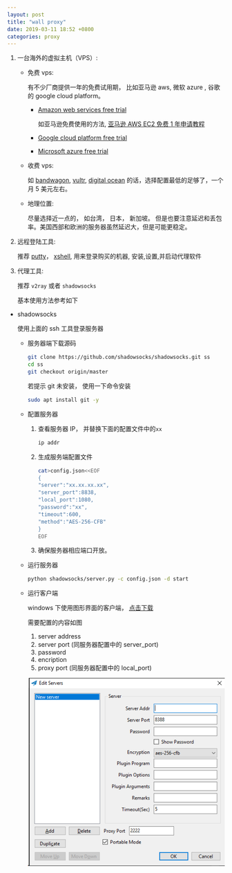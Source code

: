 ```yaml
---
layout: post
title: "wall proxy"
date: 2019-03-11 18:52 +0800
categories: proxy
---
```


<!-- # build a proxy

## Free trial VPS

most big cloud company provide 12 months free tier for specific product

- [Amazon web services free trial](https://aws.amazon.com/free/)
- [Google cloud platform](https://cloud.google.com/free/)
- [Microsoft azure](https://azure.microsoft.com/free/)

## remote access tool (ssh)

- [putty](https://www.chiark.greenend.org.uk/~sgtatham/putty/latest.html)

  free

- [xshell](https://www.netsarang.com/en/xshell/)

  free for home and school use

## proxy tool

- [shadowsocks python version](https://github.com/shadowsocks/shadowsocks)
- v2ray core

  - [official website](http://v2ray.com/)

  - [github](https://github.com/v2ray)

- [wireguard](https://www.wireguard.com/)

in short -->

1. 一台海外的虚拟主机（VPS）:

   - 免费 vps:

     有不少厂商提供一年的免费试用期， 比如亚马逊 aws, 微软 azure , 谷歌的 google cloud platform。

     - [Amazon web services free trial](https://aws.amazon.com/free/)

       如亚马逊免费使用的方法, [亚马逊 AWS EC2 免费 1 年申请教程][aws free trial]

     - [Google cloud platform free trial](https://cloud.google.com/free/)
     - [Microsoft azure free trial](https://azure.microsoft.com/free/)

   - 收费 vps:

     如 [bandwagon][bandwagon vps], [vultr][vultr vps], [digital ocean][digital ocean vps] 的话，选择配置最低的足够了，一个月 5 美元左右。

   - 地理位置:

     尽量选择近一点的， 如台湾， 日本， 新加坡。 但是也要注意延迟和丢包率。美国西部和欧洲的服务器虽然延迟大，但是可能更稳定。

1. 远程登陆工具:

   推荐 [putty](https://www.chiark.greenend.org.uk/~sgtatham/putty/latest.html)， [xshell](https://www.netsarang.com/en/xshell/), 用来登录购买的机器, 安装,设置,并启动代理软件

1. 代理工具:

   推荐 `v2ray` 或者 `shadowsocks`

   基本使用方法参考如下

<!--
            - [v2ray](http://v2ray.com/)

              - [安装](https://v2ray.com/chapter_00/install.html)

                登录机器后以 root 的身份， 直接运行下面的脚本就可以了

                ```sh
                bash <(curl -L -s https://install.direct/go.sh)
                ```

              - [设置](https://v2ray.com/chapter_00/start.html)

                1. 配置文件在 `/etc/v2ray/config.json`

                2. 其中的 users id 可以用[这个](https://www.uuidgenerator.net/)链接生成
                3. 注意服务器要配置中指定的端口

                客户端配置:

                ```json
                {
                  "inbounds": [
                    {
                      "port": 1080, // SOCKS 代理端口，在浏览器中需配置代理并指向这个端口
                      "listen": "127.0.0.1",
                      "protocol": "socks",
                      "settings": {
                        "udp": true
                      }
                    }
                  ],
                  "outbounds": [
                    {
                      "protocol": "vmess",
                      "settings": {
                        "vnext": [
                          {
                            "address": "server", // 服务器地址，请修改为你自己的服务器 ip 或域名
                            "port": 10086, // 服务器端口
                            "users": [{ "id": "b831381d-6324-4d53-ad4f-8cda48b30811" }]
                          }
                        ]
                      }
                    },
                    {
                      "protocol": "freedom",
                      "tag": "direct",
                      "settings": {}
                    }
                  ],
                  "routing": {
                    "domainStrategy": "IPOnDemand",
                    "rules": [
                      {
                        "type": "field",
                        "ip": ["geoip:private"],
                        "outboundTag": "direct"
                      }
                    ]
                  }
                }
                ```

                服务器端配置:

                ```json
                {
                  "inbounds": [
                    {
                      "port": 10086, // 服务器监听端口，必须和上面的一样
                      "protocol": "vmess",
                      "settings": {
                        "clients": [{ "id": "b831381d-6324-4d53-ad4f-8cda48b30811" }]
                      }
                    }
                  ],
                  "outbounds": [
                    {
                      "protocol": "freedom",
                      "settings": {}
                    }
                  ]
                }
                ```

-->

- shadowsocks

  使用上面的 ssh 工具登录服务器

  - 服务器端下载源码

    ```sh
    git clone https://github.com/shadowsocks/shadowsocks.git ss
    cd ss
    git checkout origin/master
    ```

    若提示 git 未安装， 使用一下命令安装

    ```sh
    sudo apt install git -y
    ```

  - 配置服务器

    1. 查看服务器 IP， 并替换下面的配置文件中的`xx`

       ```sh
       ip addr
       ```

    2. 生成服务端配置文件

       ```sh
       cat>config.json<<EOF
       {
       "server":"xx.xx.xx.xx",
       "server_port":8838,
       "local_port":1080,
       "password":"xx",
       "timeout":600,
       "method":"AES-256-CFB"
       }
       EOF
       ```

    3. 确保服务器相应端口开放。

  - 运行服务器

    ```sh
    python shadowsocks/server.py -c config.json -d start
    ```

  - 运行客户端

    windows 下使用图形界面的客户端， [点击下载](https://github.com/shadowsocks/shadowsocks-windows/releases)

    需要配置的内容如图

    1. server address
    2. server port (同服务器配置中的 server_port)
    3. password
    4. encription
    5. proxy port (同服务器配置中的 local_port)

    ![如图](/asserts/ssconfig.png)

[bandwagon vps]: https://bandwagonhost.com/
[vultr vps]: https://www.vultr.com/
[digital ocean vps]: https://www.digitalocean.com/
[aws free trial]: https://www.beizigen.com/2090.html
